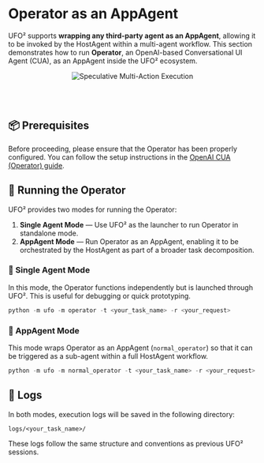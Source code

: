 # Operator as an AppAgent

UFO² supports **wrapping any third-party agent as an AppAgent**, allowing it to be invoked by the HostAgent within a multi-agent workflow. This section demonstrates how to run **Operator**, an OpenAI-based Conversational UI Agent (CUA), as an AppAgent inside the UFO² ecosystem.

<div align="center">
    <img src="../../img/everything.png" alt="Speculative Multi-Action Execution" />
</div>

<br><br>

## 📦 Prerequisites

Before proceeding, please ensure that the Operator has been properly configured. You can follow the setup instructions in the [OpenAI CUA (Operator) guide](../supported_models/operator.md).

## 🚀 Running the Operator

UFO² provides two modes for running the Operator:

1. **Single Agent Mode** — Use UFO² as the launcher to run Operator in standalone mode.
2. **AppAgent Mode** — Run Operator as an AppAgent, enabling it to be orchestrated by the HostAgent as part of a broader task decomposition.

### 🔹 Single Agent Mode

In this mode, the Operator functions independently but is launched through UFO². This is useful for debugging or quick prototyping.

```powershell
python -m ufo -m operator -t <your_task_name> -r <your_request>
```

### 🔸 AppAgent Mode

This mode wraps Operator as an AppAgent (`normal_operator`) so that it can be triggered as a sub-agent within a full HostAgent workflow.

```powershell
python -m ufo -m normal_operator -t <your_task_name> -r <your_request>
```

## 📝 Logs

In both modes, execution logs will be saved in the following directory:

```
logs/<your_task_name>/
```

These logs follow the same structure and conventions as previous UFO² sessions.